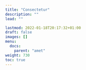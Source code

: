 ```yaml
---
title: "Consectetur"
description: ""
lead: ""

lastmod: 2022-01-18T20:17:32+01:00
draft: false
images: []
menu:
  docs:
    parent: "amet"
weight: 730
toc: true
---
```

